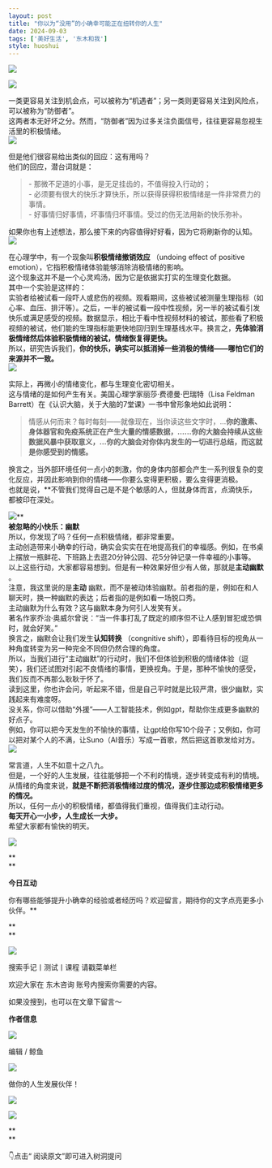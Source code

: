```yaml
---
layout: post
title: "你以为“没用”的小确幸可能正在扭转你的人生"
date: 2024-09-03
tags: ['美好生活', '东木和我']
style: huoshui
---
```


![](/assets/post_images/2024-09-03-17319183047330.2675408804945998.jpeg)





![](/assets/post_images/2024-09-03-17319182977430.7435825462910595.jpeg)

一类更容易关注到机会点，可以被称为“机遇者”；另一类则更容易关注到风险点，可以被称为“防御者”。  
这两者本无好坏之分。然而，“防御者”因为过多关注负面信号，往往更容易忽视生活里的积极情绪。  
![](/assets/post_images/2024-09-03-17319183047720.9462520304039665.jpeg)

但是他们很容易给出类似的回应：这有用吗？  
他们的回应，潜台词就是：  

> \- 那微不足道的小事，是无足挂齿的，不值得投入行动的；  
> \- 必须要有很大的快乐才算快乐，所以获得获得积极情绪是一件非常费力的事情。  
> \- 好事情归好事情，坏事情归坏事情。受过的伤无法用新的快乐弥补。

  
如果你也有上述想法，那么接下来的内容值得好好看，因为它将刷新你的认知。  
![](/assets/post_images/2024-09-03-17319182979760.4788554042506725.png)

在心理学中，有一个现象叫**积极情绪撤销效应** （undoing effect of positive
emotion），它指积极情绪体验能够消除消极情绪的影响。  
这个现象这并不是一个心灵鸡汤，因为它是依据实打实的生理变化数据。  
其中一个实验是这样的：  
实验者给被试看一段吓人或悲伤的视频。观看期间，这些被试被测量生理指标（如心率、血压、排汗等）。之后，一半的被试看一段中性视频，另一半的被试看引发快乐或满足感受的视频。数据显示，相比于看中性视频材料的被试，那些看了积极视频的被试，他们能的生理指标能更快地回归到生理基线水平。换言之，**先体验消极情绪然后体验积极情绪的被试，情绪恢复得更快。**  
所以，研究告诉我们，**你的快乐，确实可以抵消掉一些消极的情绪——哪怕它们的来源并不一致。**  
![](/assets/post_images/2024-09-03-17319182979170.035912031577378656.jpeg)

实际上，再微小的情绪变化，都与生理变化密切相关。  
这与情绪的是如何产生有关。美国心理学家丽莎·费德曼·巴瑞特（Lisa Feldman
Barrett）在《认识大脑，关于大脑的7堂课》一书中曾形象地如此说明：  

>
> 情感从何而来？每时每刻——就像现在，当你读这些文字时，…**你的激素、身体器官和免疫系统正在产生大量的情感数据，……你的大脑会持续从这些数据风暴中获取意义，…你的大脑会对你体内发生的一切进行总结，而这就是你感受到的情感。**

  
换言之，当外部环境任何一点小的刺激，你的身体内部都会产生一系列很复杂的变化反应，并因此影响到你的情绪——你要么变得更积极，要么变得更消极。  
也就是说，**不管我们觉得自己是不是个敏感的人，但就身体而言，点滴快乐，都被印在深处。  
  
![](/assets/post_images/2024-09-03-17319182978830.017014126150362463.png)**  
**被忽略的小快乐：幽默**  
所以，你发现了吗？任何一点积极情绪，都非常重要。  
主动创造带来小确幸的行动，确实会实实在在地提高我们的幸福感。例如，在书桌上摆放一瓶鲜花、下班路上去逛20分钟公园、花5分钟记录一件幸福的小事等。  
以上这些行动，大家都容易想到。但是有一种效果好但少有人做，那就是**主动幽默** 。  
注意，我这里说的是**主动** 幽默，而不是被动体验幽默。前者指的是，例如在和人聊天时，换一种幽默的表达；后者指的是例如看一场脱口秀。  
主动幽默为什么有效？这与幽默本身为何引人发笑有关。  
著名作家乔治·奥威尔曾说：“当一件事打乱了既定的顺序但不让人感到冒犯或恐惧时，就会好笑。”  
换言之，幽默会让我们发生**认知转换** （congnitive shift），即看待目标的视角从一种角度转变为另一种完全不同但仍然合理的角度。  
所以，当我们进行“主动幽默”的行动时，我们不但体验到积极的情绪体验（逗笑），我们还试图对引起不良情绪的事情，更换视角。于是，那种不愉快的感受，我们反而不再那么耿耿于怀了。  
读到这里，你也许会问，听起来不错，但是自己平时就是比较严肃，很少幽默，实践起来有难度呀。  
没关系，你可以借助“外援”——人工智能技术，例如gpt，帮助你生成更多幽默的好点子。  
例如，你可以把今天发生的不愉快的事情，让gpt给你写10个段子；又例如，你可以把对某个人的不满，让Suno（AI音乐）写成一首歌，然后把这首歌发给对方。  
![](/assets/post_images/2024-09-03-17319182980130.8112654369486862.png)

常言道，人生不如意十之八九。  
但是，一个好的人生发展，往往能够把一个不利的情境，逐步转变成有利的情境。  
从情绪的角度来说，**就是不断把消极情绪过度的情况，逐步住那边成积极情绪更多的情况。**  
所以，任何一点小的积极情绪，都值得我们重视，值得我们主动行动。  
**每天开心一小步，人生成长一大步。**  
希望大家都有愉快的明天。

  

![](/assets/post_images/2024-09-03-17319182977070.3266654192134395.png)

**  
**

**今日互动**

  

你有哪些能够提升小确幸的经验或者经历吗？欢迎留言，期待你的文字点亮更多小伙伴。**

**  
**

![](/assets/post_images/2024-09-03-17319182979090.2100470038106379.png)

搜索手记丨测试丨课程 请戳菜单栏

欢迎大家在 东木咨询 账号内搜索你需要的内容。

如果没搜到，也可以在文章下留言～

  

**作者信息**

![](/assets/post_images/2024-09-03-17319182978510.43630117284588277.png)

编辑 / 鲸鱼

![](/assets/post_images/2024-09-03-17319183013140.809624377497743.webp)

做你的人生发展伙伴！

  

[![](/assets/post_images/2024-09-03-17319183017480.22694140021682818.png)](http://mp.weixin.qq.com/s?__biz=MzkyNTY0NTMzNQ==&mid=2247489038&idx=2&sn=175e4b053a335b47b340e3d8c919d5e3&chksm=c1c23976f6b5b06013d7c305de12a849b53d21f2d107e2bbe010b12ede3921e0b1acab754d8c&scene=21#wechat_redirect)  

![](/assets/post_images/2024-09-03-17319183013140.528784656153954.webp)

**  
**

👇点击“ 阅读原文”即可进入树洞提问